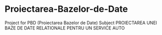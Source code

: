 # Proiectarea-Bazelor-de-Date
Project for PBD (Proiectarea Bazelor de Date) Subject
PROIECTAREA UNEI BAZE DE DATE RELATIONALE PENTRU UN SERVICE AUTO
